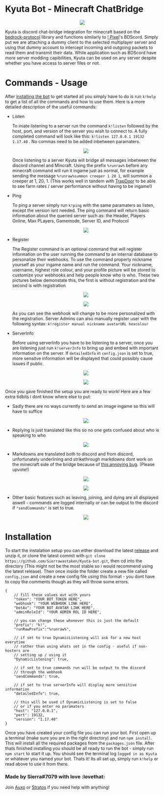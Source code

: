 # Kyuta Bot - Minecraft ChatBridge

<p align="center">
    <img src="https://cdn.discordapp.com/attachments/961825797281284137/995834807382704249/Overview.png?size=4096">
</p>


Kyuta is discord chat-bridge integration for minecraft based on the [bedrock-protocol](https://github.com/PrismarineJS/bedrock-protocol) library and functions similarly to [! Pixel](https://github.com/0x506978656c)'s BDScord. Simply put we are attaching a dummy client to the selected multiplayer server and using that dummy account to intercept incoming and outgoing packets to read them and transmit their data. While application such as BDScord have more server modding capibilities, Kyuta can be used on any server despite whether you have access to server files or not.


# Commands - Usage
After [installing the bot](https://github.com/Sierrawastaken/kyuta-bot#installation) to get started all you simply have to do is run `k!help` to get a list of all the commands and how to use them. Here is a more detailed description of the useful commands:
* Listen
    
    To iniate listening to a server run the command `k!listen` followed by the host, port, and version of the server you wish to connect to. A fully completed command will look like this: `k!listen 127.0.0.1 19132 1.17.40` . No commas need to be added inbetween paramaters.
    
    <p align="center">
        <img src="https://cdn.discordapp.com/attachments/961825797281284137/995835228394360832/unknown.png?size=4096">
    </p>

    Once listening to a server Kyuta will bridge all messages inbetween the discord channel and Mincraft. Using the prefix `%runraw%` before any minecraft command will run it ingame just as normal, for example sending the message `%runraw%summon creeper 1 20 1`, will summon a creeper at 1, 20, 1. (This works well in tandem with [TrapDoor](https://github.com/hhhxiao/TrapDoor) to be able to see farm rates / server performance without having to be ingame!)

* Ping

    To ping a server simply run `k!ping` with the same paramaters as listen, except the version isnt needed. The ping command will return basic information about the queried server such as: the Header, Players Online, Max PLayers, Gamemode, Server ID, and Protocol

    <p align="center">
        <img src="https://cdn.discordapp.com/attachments/961825797281284137/999114023440232448/unknown.png?size=4096">
    </p

* Register

    The Register command is an optional command that will register information on the user running the command to an internal database to personalize their webhooks. To use the command properly nickname yourself as your ingame name and run the command. Your nickname, username, highest role colour, and your profile picture will be stored to customize your webhooks and help people know who is who. These two pictures below demonstate this, the first is without registration and the second is with registration


    <p align="center">
        <img src="https://cdn.discordapp.com/attachments/961825797281284137/995834826403876864/WithoutRegistration.png?size=4096">
    </p>

    <p align="center">
        <img src="https://cdn.discordapp.com/attachments/961825797281284137/995834840500949052/WithRegistration.png?size=4096">
    </p>
    
    As you can see the webhook will change to be more personalized with the registration. Server Admins can also manually register user with the following syntax: `k!register manual nickname avatarURL hexcolour`

* ServerInfo

    Before using serverInfo you have to be listening to a server, once you are listening just run `k!serverInfo` to bring up and embed with important information on the server. If `detailedInfo` in `config.json` is set to true, more sensitve information will be displayed that could possibly cause issues if public.

    <p align="center">
        <img src="https://cdn.discordapp.com/attachments/961825797281284137/999102276511748116/Screenshot_2022-07-19_165529.png?size=4096">
    </p>

    <p align="center">
        <img src="https://cdn.discordapp.com/attachments/961825797281284137/999104972526456963/Screenshot_2022-07-19_1706212.png?size=4096">
    </p>

Once you gave finished the setup you are ready to work! Here are a few extra tidbits i dont know where else to put:

* Sadly there are no ways currently to send an image ingame so this will have to suffice

    <p align="center">
        <img src="https://cdn.discordapp.com/attachments/961825797281284137/995836526950879342/unknown.png?size=4096">
    </p>

* Replying is just translated like this so no one gets confused about who is speaking to who

    <p align="center">
        <img src="https://cdn.discordapp.com/attachments/961825797281284137/995836502456143932/unknown.png?size=4096">
    </p>

* Markdowns are translated both to discord and from discord, unfortunately underlining and strikethrough markdowns dont work on the minecraft side of the bridge because of [this annoying bug](https://bugs.mojang.com/browse/MCPE-41729). (Please upvote!)
    
    <p align="center">
        <img src="https://cdn.discordapp.com/attachments/961825797281284137/995836395799195709/unknown.png?size=4096">
    </p>

    <p align="center">
        <img src="https://cdn.discordapp.com/attachments/961825797281284137/995836262588088402/unknown.png?size=4096">
    </p>

* Other basic features such as leaving, joining, and dying are all displayed aswell - commands are logged internally or can be output to the discord if  `"sendCommands"` is set to true.

    <p align="center">
        <img src="https://cdn.discordapp.com/attachments/961825797281284137/995837599644135575/unknown.png?size=4096">
    </p>

# Installation

To start the instalation setup you can either download the latest [release](https://github.com/Sierrawastaken/Kyuta-bot/releases) and unzip it, or clone the latest commit with `git clone https://github.com/Sierrawastaken/Kyuta-bot.git`, then cd into the directory (This might not be the most stable so i would recommend using the latest release). Then once inside the folder create a new file called `config.json` and create a new config file using this format - you dont have to copy the comments though as they will throw some errors.
    
    {   
        // fill these values out with yours
        "token": "YOUR BOT TOKEN HERE",
        "webhook": "YOUR WEBHOOK LINK HERE",
        "botAv": "YOUR BOT AVATAR LINK HERE",
        "adminRoleId": "YOUR ADMIN ROL ID HERE",

        // you can change these whenever this is just the default
        "prefix": "k!",
        "runRawPrefix":"%runraw%",

        // if set to true DynamicListening will ask for a new host everytime
        // rather than using whats set in the config - useful if non-hosters are
        // setting up / using it
        "DynamicListening": true,
        
        // if set to true commands run will be output to the discord
        // through the webhook
        "sendCommands": true,

        // if set to true serverInfo will display more sensitive information
        "detailedInfo": true,

        // this will be used if DynamicListening is set to false
        // or if you enter no paramaters
        "host": "127.0.0.1",
        "port": 19132,
        "version": "1.17.40"
    }

Once you have created your config file you can run your bot. First open up a terminal (make sure you are in the right directory) and run `npm install`. This will install all the required packages from the `packages.json` file. After thats finished installing you should be all ready to run the bot - simply run `npm start` to start it up. You should see the terminal log `logged in as Kyuta` or whatever you named your bot. Thats it! Its all set up, simply run `k!help` or read above to use it from there.

### Made by Sierra#7079 with love :lovethat:
Join [Auxo](https://discord.gg/zqaptYWChM) or [Stratos](https://discord.gg/fcfGwZva8d) if you need help with anything!